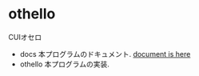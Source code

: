 # othello
CUIオセロ

- docs 本プログラムのドキュメント. [document is here](https://sinnlosses.github.io/othello/overview-summary.html)
- othello 本プログラムの実装.
